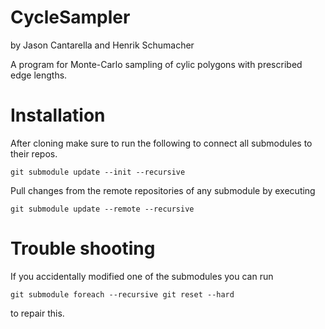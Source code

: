 # CycleSampler

by Jason Cantarella and Henrik Schumacher

A program for Monte-Carlo sampling of cylic polygons with prescribed edge lengths.

# Installation

After cloning make sure to run the following to connect all submodules to their repos.

    git submodule update --init --recursive
    

Pull changes from the remote repositories of any submodule by executing

    git submodule update --remote --recursive
    
    
# Trouble shooting

If you accidentally modified one of the submodules you can run

    git submodule foreach --recursive git reset --hard
    
to repair this.
